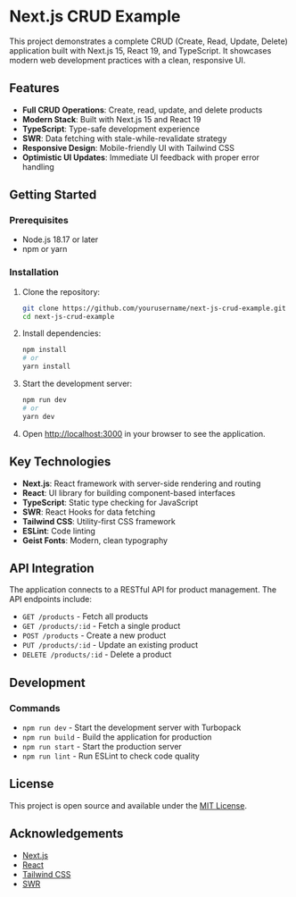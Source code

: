 # Next.js CRUD Example

This project demonstrates a complete CRUD (Create, Read, Update, Delete) application built with Next.js 15, React 19, and TypeScript. It showcases modern web development practices with a clean, responsive UI.

## Features

- **Full CRUD Operations**: Create, read, update, and delete products
- **Modern Stack**: Built with Next.js 15 and React 19
- **TypeScript**: Type-safe development experience
- **SWR**: Data fetching with stale-while-revalidate strategy
- **Responsive Design**: Mobile-friendly UI with Tailwind CSS
- **Optimistic UI Updates**: Immediate UI feedback with proper error handling

## Getting Started

### Prerequisites

- Node.js 18.17 or later
- npm or yarn

### Installation

1. Clone the repository:
   ```bash
   git clone https://github.com/yourusername/next-js-crud-example.git
   cd next-js-crud-example
   ```

2. Install dependencies:
   ```bash
   npm install
   # or
   yarn install
   ```

3. Start the development server:
   ```bash
   npm run dev
   # or
   yarn dev
   ```

4. Open [http://localhost:3000](http://localhost:3000) in your browser to see the application.

## Key Technologies

- **Next.js**: React framework with server-side rendering and routing
- **React**: UI library for building component-based interfaces
- **TypeScript**: Static type checking for JavaScript
- **SWR**: React Hooks for data fetching
- **Tailwind CSS**: Utility-first CSS framework
- **ESLint**: Code linting
- **Geist Fonts**: Modern, clean typography

## API Integration

The application connects to a RESTful API for product management. The API endpoints include:

- `GET /products` - Fetch all products
- `GET /products/:id` - Fetch a single product
- `POST /products` - Create a new product
- `PUT /products/:id` - Update an existing product
- `DELETE /products/:id` - Delete a product

## Development

### Commands

- `npm run dev` - Start the development server with Turbopack
- `npm run build` - Build the application for production
- `npm run start` - Start the production server
- `npm run lint` - Run ESLint to check code quality

## License

This project is open source and available under the [MIT License](LICENSE).

## Acknowledgements

- [Next.js](https://nextjs.org/)
- [React](https://reactjs.org/)
- [Tailwind CSS](https://tailwindcss.com/)
- [SWR](https://swr.vercel.app/)
